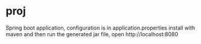 # proj
Spring boot application,  configuration is in application.properties
install with maven and then run the generated jar file, open http://localhost:8080
